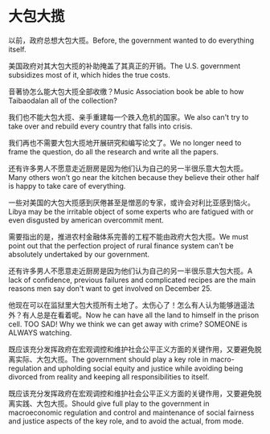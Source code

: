# 大包大揽

<p><span class="chinese">以前，政府总想大包大揽。</span><span class="english">Before, the government wanted to do everything itself.</span></p>

<p><span class="chinese">美国政府对其大包大揽的补助掩盖了其真正的开销。</span><span class="english">The U.S. government subsidizes most of it, which hides the true costs.</span></p>

<p><span class="chinese">音著协怎么能大包大揽全部收缴？</span><span class="english">Music Association book be able to how Taibaodalan all of the collection?</span></p>

<p><span class="chinese">我们也不能大包大揽、亲手重建每一个跌入危机的国家。</span><span class="english">We also can't try to take over and rebuild every country that falls into crisis.</span></p>

<p><span class="chinese">我们再也不需要大包大揽地开展研究和编写论文了。</span><span class="english">We no longer need to frame the question, do all the research and write all the papers.</span></p>

<p><span class="chinese">还有许多男人不愿意走近厨房是因为他们认为自己的另一半很乐意大包大揽。</span><span class="english">Many others won’t go near the kitchen because they believe their other half is happy to take care of everything.</span></p>

<p><span class="chinese">一些对美国的大包大揽感到厌倦甚至是憎恶的专家，或许会对利比亚感到恼火。</span><span class="english">Libya may be the irritable object of some experts who are fatigued with or even disgusted by american overcommit ment.</span></p>

<p><span class="chinese">需要指出的是，推进农村金融体系完善的工程不能由政府大包大揽。</span><span class="english">We must point out that the perfection project of rural finance system can't be absolutely undertaked by our government.</span></p>

<p><span class="chinese">还有许多男人不愿意走近厨房是因为他们认为自己的另一半很乐意大包大揽。</span><span class="english">A lack of confidence, previous failures and complicated recipes are the main reasons men say don't want to get involved on December 25.</span></p>

<p><span class="chinese">他现在可以在监狱里大包大揽所有土地了。太伤心了！怎么有人认为能够逍遥法外？有人总是在看着呢。</span><span class="english">Now he can have all the land to himself in the prison cell. TOO SAD! Why we think we can get away with crime? SOMEONE is ALWAYS watching.</span></p>

<p><span class="chinese">既应该充分发挥政府在宏观调控和维护社会公平正义方面的关键作用，又要避免脱离实际、大包大揽。</span><span class="english">The government should play a key role in macro-regulation and upholding social equity and justice while avoiding being divorced from reality and keeping all responsibilities to itself.</span></p>

<p><span class="chinese">既应该充分发挥政府在宏观调控和维护社会公平正义方面的关键作用，又要避免脱离实践、大包大揽。</span><span class="english">Should give full play to the government in macroeconomic regulation and control and maintenance of social fairness and justice aspects of the key role, and to avoid the actual, from mode.</span></p>

